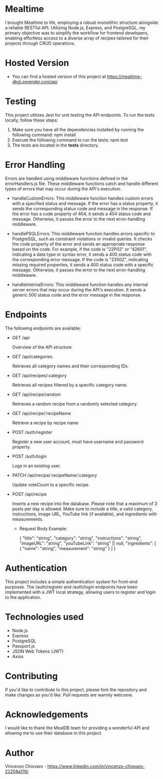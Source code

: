 # Mealtime

I brought Mealtime to life, employing a robust monolithic structure alongside a reliable RESTful API. Utilizing Node.js, Express, and PostgreSQL, my primary objective was to simplify the workflow for frontend developers, enabling effortless access to a diverse array of recipes tailored for their projects through CRUD operations.

# Hosted Version

- You can find a hosted version of this project at https://mealtime-dkgl.onrender.com/api

# Testing

This project utilizes Jest for unit testing the API endpoints. To run the tests locally, follow these steps:

1. Make sure you have all the dependencies installed by running the following command: npm install
2. Execute the following command to run the tests: npm test
3. The tests are located in the **__tests__** directory.

# Error Handling

Errors are handled using middleware functions defined in the errorHandlers.js file. These middleware functions catch and handle different types of errors that may occur during the API's execution.

- handleCustomErrors: This middleware function handles custom errors with a specified status and message. If the error has a status property, it sends the corresponding status code and message in the response. If the error has a code property of 404, it sends a 404 status code and message. Otherwise, it passes the error to the next error-handling middleware.

- handlePSQLErrors: This middleware function handles errors specific to PostgreSQL, such as constraint violations or invalid queries. It checks the code property of the error and sends an appropriate response based on the code. For example, if the code is "22P02" or "42601", indicating a data type or syntax error, it sends a 400 status code with the corresponding error message. If the code is "23502", indicating missing required properties, it sends a 400 status code with a specific message. Otherwise, it passes the error to the next error-handling middleware.

- handleInternalErrors: This middleware function handles any internal server errors that may occur during the API's execution. It sends a generic 500 status code and the error message in the response.

# Endpoints

The following endpoints are available:

- GET /api

  Overview of the API structure

- GET /api/categories

  Retrieves all category names and their corresponding IDs.

- GET /api/recipes/:category

  Retrieves all recipes filtered by a specific category name.

- GET /api/recipe/random

  Retrieves a random recipe from a randomly selected category.

- GET /api/recipe/:recipeName

  Retrieve a recipe by recipe name

- POST /auth/register

  Register a new user account, must have username and password property.

- POST /auth/login

  Logs in an existing user.

- PATCH /api/recipe/:recipeName/:category

  Update voteCount to a specific recipe.

- POST /api/recipe

  Inserts a new recipe into the database. Please note that a maximum of 3 posts per day is allowed. Make sure to include a title, a valid category, instructions, image URL, YouTube link (if available), and ingredients with measurements.

  - Request Body Example:

    {
    "title": "string",
    "category": "string",
    "instructions": "string",
    "imageURL": "string",
    "youTubeLink": "string" || null,
    "ingredients": [
    {
    "name": "string",
    "measurement": "string"
    }
    ]
    }

# Authentication

This project includes a simple authentication system for front-end purposes. The /auth/register and /auth/login endpoints have been implemented with a JWT local strategy, allowing users to register and login to the application.

# Technologies used

- Node.js
- Express
- PostgreSQL
- Passport.js
- JSON Web Tokens (JWT)
- Axios

# Contributing

If you'd like to contribute to this project, please fork the repository and make changes as you'd like. Pull requests are warmly welcome.

# Acknowledgements

I would like to thank the MealDB team for providing a wonderful API and allowing me to use their database in this project.

# Author

Vincenzo Chiovaro - https://www.linkedin.com/in/vincenzo-chiovaro-22258a176/
